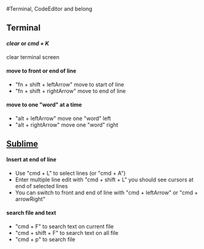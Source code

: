 #Terminal, CodeEditor and belong

## Terminal

#### *clear* or *cmd + K*
clear terminal screen

#### move to front or end of line
- "fn + shift + leftArrow" move to start of line
- "fn + shift + rightArrow" move to end of line

#### move to one "word" at a time
- "alt + leftArrow" move one "word" left
- "alt + rightArrow" move one "word" right


## [Sublime](http://docs.sublimetext.info/en/latest/reference/keyboard_shortcuts_win.html)

#### Insert at end of line
- Use "cmd + L" to select lines (or "cmd + A")
- Enter multiple line edit with "cmd + shift + L" you should see cursors at end of selected lines
- You can switch to front and end of line with "cmd + leftArrow" or "cmd + arrowRight"

#### search file and text
- "cmd + F" to search text on current file
- "cmd + shift + F" to search text on all file
- "cmd + p" to search file

